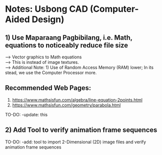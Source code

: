 # Notes: Usbong CAD (Computer-Aided Design)

## 1) Use Maparaang Pagbibilang, i.e. Math, equations to noticeably reduce file size<br/>
--> Vector graphics to Math equations<br/>
--> This is instead of image textures.<br/>
--> Additional Note: 1) Use of Random Access Memory (RAM) lower; In its stead, we use the Computer Processor more.<br/>

## Recommended Web Pages:
1) https://www.mathsisfun.com/algebra/line-equation-2points.html<br/>
2) https://www.mathsisfun.com/geometry/parabola.html<br/>

TO-DO: -update: this<br/>

## 2) Add Tool to verify animation frame sequences
TO-DO: -add: tool to import 2-Dimensional (2D) image files and verify animation frame sequences
